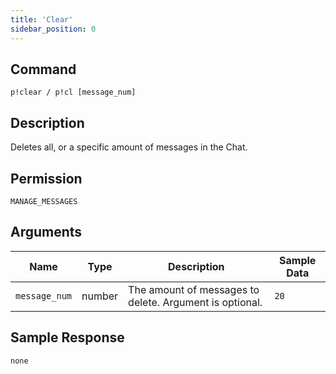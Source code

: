 ```yaml
---
title: 'Clear'
sidebar_position: 0
---
```


## Command
```
p!clear / p!cl [message_num]
```

## Description
Deletes all, or a specific amount of messages in the Chat.

## Permission
`MANAGE_MESSAGES`

## Arguments
| Name | Type | Description | Sample Data |
| ---- | ---- | ----------- | ----------- |
| `message_num` | number | The amount of messages to delete. Argument is optional. | `20` |

## Sample Response
```
none
```
